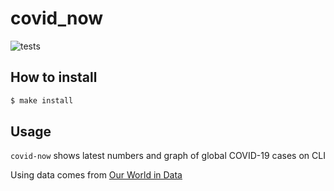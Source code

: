 # covid_now
![tests](https://github.com/pyopyai/covid_now/workflows/tests/badge.svg)

## How to install
```bash
$ make install
```

## Usage
``covid-now`` shows latest numbers and graph of global COVID-19 cases on CLI

Using data comes from [Our World in Data](https://github.com/owid/covid-19-data/tree/master/public/data)